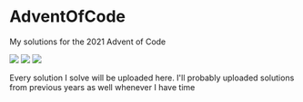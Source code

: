 # AdventOfCode
My solutions for the 2021 Advent of Code

![](https://img.shields.io/badge/day%20📅-7-blue)
![](https://img.shields.io/badge/stars%20⭐-8-yellow)
![](https://img.shields.io/badge/days%20completed-3-red)

Every solution I solve will be uploaded here. I'll probably uploaded solutions from previous years as well whenever I have time
